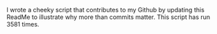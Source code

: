 I wrote a cheeky script that contributes to my Github by updating this ReadMe to illustrate why more than commits matter. This script has run 3581 times.